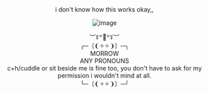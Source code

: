 <div align="center">i don't know how this works okay,,
  
  ![image](https://github.com/fatalday/fatalday/assets/111879755/260fe18c-ece8-4323-9bf6-9c5fc63e27d5)
<div align="center">︶꒦꒷🍭꒷꒦︶
  
<div align="center">  ╭─〔❨✧✧❩〕─╮
<div align="center"> MORROW
<div align="center"> ANY PRONOUNS 
  <div align="center">c+h/cuddle or sit beside me is fine too, you don't have to ask for my permission i wouldn't mind at all.
<div align="center">
<div align="center">╰─〔❨✧✧❩〕─╯
